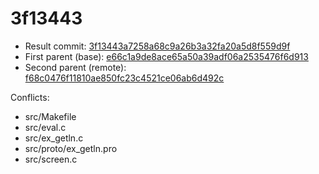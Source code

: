 # 3f13443
- Result commit: [3f13443a7258a68c9a26b3a32fa20a5d8f559d9f](https://github.com/h-east/vim/commit/3f13443a7258a68c9a26b3a32fa20a5d8f559d9f)
- First parent (base): [e66c1a9de8ace65a50a39adf06a2535476f6d913](https://github.com/h-east/vim/commit/e66c1a9de8ace65a50a39adf06a2535476f6d913)
- Second parent (remote): [f68c0476f11810ae850fc23c4521ce06ab6d492c](https://github.com/h-east/vim/commit/f68c0476f11810ae850fc23c4521ce06ab6d492c)

Conflicts:
- src/Makefile
- src/eval.c
- src/ex_getln.c
- src/proto/ex_getln.pro
- src/screen.c

